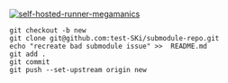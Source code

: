 [![self-hosted-runner-megamanics](https://github.com/test-SKi/test-bad-module/actions/workflows/shr-megamanics.yml/badge.svg)](https://github.com/test-SKi/test-bad-module/actions/workflows/shr-megamanics.yml)

```
git checkout -b new
git clone git@github.com:test-SKi/submodule-repo.git
echo "recreate bad submodule issue" >>  README.md
git add .
git commit
git push --set-upstream origin new
```


